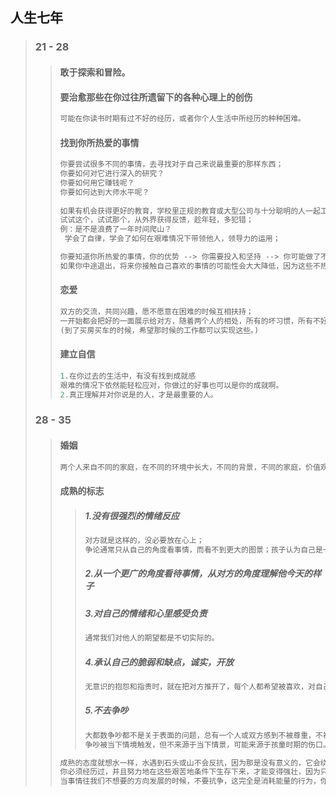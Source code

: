 ## 人生七年

>
>
>### 21 - 28
>
>>
>>
>>#### 敢于探索和冒险。
>>
>>#### 要治愈那些在你过往所遗留下的各种心理上的创伤
>>
>>~~~c
>>可能在你读书时期有过不好的经历，或者你个人生活中所经历的种种困难。
>>~~~
>>
>>#### 找到你所热爱的事情
>>
>>~~~c
>>你要尝试很多不同的事情，去寻找对于自己来说最重要的那样东西；
>>你要如何对它进行深入的研究？
>>你要如何用它赚钱呢？
>>你要如何达到大师水平呢？
>>    
>>如果有机会获得更好的教育，学校里正规的教育或大型公司与十分聪明的人一起工作，抓住机会；
>>试试这个，试试那个，从外界获得反馈，趁年轻，多犯错；
>>例：是不是浪费了一年时间爬山？
>>	学会了自律，学会了如何在艰难情况下带领他人，领导力的运用；
>>
>>你要知道你所热爱的事情，你的优势 --> 你需要投入和坚持 --> 你可能做了不喜欢的工作之后(这里有没有什么是你想要的呢)，才会找到什么工作是你喜欢的 --> 你得年复一年，坚持不断地训练。
>>如果你中途退出，将来你接触自己喜欢的事情的可能性会大大降低，因为这些不热爱的工作是稳定的，未来的职业道路是可预测的，压力又不会很大。
>>~~~
>>
>>#### 恋爱
>>
>>~~~c
>>双方的交流，共同兴趣，愿不愿意在困难的时候互相扶持；
>>一开始都会把好的一面展示给对方，随着两个人的相处，所有的坏习惯，所有不好的性格，所有的阴暗面都会浮现，只有当我们面临困难和压力的时候，另一面才会浮现出来。
>>(到了买房买车的时候，希望那时候的工作都可以实现这些。)
>>~~~
>>
>>#### 建立自信
>>
>>~~~c
>>1.在你过去的生活中，有没有找到成就感
>>艰难的情况下依然能轻松应对，你做过的好事也可以是你的成就啊。
>>2.真正理解并对你说是的人，才是最重要的人。
>>~~~
>>
>>
>
>### 28 - 35
>
>>
>>
>>#### 婚姻
>>
>>~~~c
>>两个人来自不同的家庭，在不同的环境中长大，不同的背景，不同的家庭，价值观，不同的行为方式，不同的情绪反应。
>>~~~
>>
>>#### 成熟的标志
>>
>>>
>>>
>>>##### 1.没有很强烈的情绪反应
>>>
>>>~~~c
>>>对方就是这样的，没必要放在心上；
>>>争论通常只从自己的角度看事情，而看不到更大的图景；孩子认为自己是一切的中心，每件事都因他们发生。
>>>~~~
>>>
>>>##### 2.从一个更广的角度看待事情，从对方的角度理解他今天的样子
>>>
>>>##### 3.对自己的情绪和心里感受负责
>>>
>>>~~~c
>>>通常我们对他人的期望都是不切实际的。
>>>~~~
>>>
>>>##### 4.承认自己的脆弱和缺点，诚实，开放
>>>
>>>~~~c
>>>无意识的抱怨和指责时，就在把对方推开了，每个人都希望被喜欢，对自己不要有太多的评判，少些期待，多些理解。
>>>~~~
>>>
>>>##### 5.不去争吵
>>>
>>>~~~c
>>>大都数争吵都不是关于表面的问题，总有一个人或双方感到不被尊重，不被对方感激，不被接受；
>>>争吵被当下情境触发，但不来源于当下情景，可能来源于孩童时期的伤口。
>>>~~~
>>>
>>>
>>
>>~~~c
>>成熟的态度就想水一样，水遇到石头或山不会反抗，因为那是没有意义的，它会绕着流走，它会找到一个新的不同的路。
>>你必须经历过，并且努力地在这些艰苦地条件下生存下来，才能变得强壮，因为只有当事情往坏的方向发展以后，我们才能发现我们内在地优势，才能看清各种品质地来源。
>>当事情往我们不想要的方向发展的时候，不要抗争，这完全是消耗能量的行为，你只会被限制被阻塞，这就是事实，我要如何做才能在这个情况中变得不一样？我要如何做才能变得更加灵活？我要如何去学习着解决这些状况，然后成长并学习到新的东西呢？  
>>~~~
>>
>>
>
>